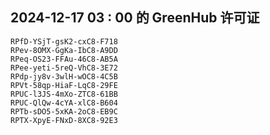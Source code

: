 ## 2024-12-17 03 : 00 的 GreenHub 许可证
```
RPfD-YSjT-gsK2-cxC8-F718
RPev-8OMX-GgKa-IbC8-A9DD
RPeq-OS23-FFAu-46C8-AB5A
RPee-yeti-5reQ-VhC8-3E72
RPdp-jy8v-3wlH-wOC8-4C5B
RPVt-58qp-HiaF-LqC8-29FE
RPUC-l3JS-4mXo-ZTC8-61BB
RPUC-QlQw-4cYA-xlC8-B604
RPTb-sDO5-5xKA-2oC8-EB9C
RPTX-XpyE-FNxD-8XC8-92E3
```
